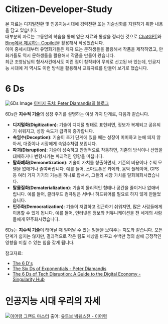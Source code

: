 # Citizen-Developer-Study

본 자료는 디지털전환 및 인공지능시대에 경력전환 또는 기술심화를 지원하기 위한 내용을 담고 있습니다.  
대부분의 자료는 그동안의 학습을 통해 얻은 자료와 통찰을 정리한 것으로 [ChatGPT](chat.openai.com)와 [Bing에서 제공하는 Copilot](https://www.bing.com/chat?form=NTPCHB)을 활용해서 작성했습니다.  
이미 중세시대부터 유명화가들은 제자 또는 문하생들을 활용해서 작품을 제작하였고, 만화가들도 역시 문하생들을 활용해서 작품을 만들어 왔습니다.  
최근 조영남님의 형사사건에서도 이런 점이 참작되어 무죄로 선고된 바 있는데, 인공지능 시대에 저 역시도 이런 방식을 활용해서 교육자료를 만들어 보기로 했습니다.  


# 6 Ds

![6Ds Image](https://github.com/durume/Citizen-Developer-Study/assets/83335854/e7b9750e-1bd6-4a0e-a071-a84e5eb8f960)
[이미지 출처: Peter Diamandis의 블로그](https://www.diamandis.com/blog/the-6ds)


6Ds란 **지수적 기술**의 성장 주기를 설명하는 여섯 가지 단계로, 다음과 같습니다.

- **디지털화(Digitization)**: 기술이 디지털 형태로 표현되면, 정보가 복제되고 공유되기 쉬워지고, 성장 속도가 급격히 증가합니다.
- **속임수(Deception)**: 기술이 초기 단계에 있을 때는 성장이 미미하고 눈에 띄지 않아서, 대중이나 시장에게 속임수처럼 보입니다.
- **파괴(Disruption)**: 기술이 성숙하고 안정적으로 작동하면, 기존의 방식이나 산업을 대체하거나 변형시키는 파괴적인 영향을 미칩니다.
- **탈화폐화(Demonetization)**: 기술이 가치를 창출하면서, 기존의 비용이나 수익 모델을 없애거나 줄여버립니다. 예를 들어, 스마트폰은 카메라, 음악 플레이어, GPS 등 여러 가지 기기의 기능을 하나로 합쳐서, 그들의 시장 가치를 탈화폐화시켰습니다.
- **탈물질화(Dematerialization)**: 기술이 물리적인 형태나 공간을 줄이거나 없애버립니다. 예를 들어, 클라우드 컴퓨팅은 서버나 하드웨어를 필요로 하지 않게 만들었습니다.
- **민주화(Democratization)**: 기술이 저렴하고 접근하기 쉬워지면, 많은 사람들에게 이용할 수 있게 됩니다. 예를 들어, 인터넷은 정보와 커뮤니케이션을 전 세계의 사람들에게 민주화시켰습니다.

6Ds는 **지수적 기술**이 태어날 때 일어날 수 있는 일들을 보여주는 지도와 같습니다. 모든 단계가 쉽지는 않지만, 결과적으로 작은 팀도 세상을 바꾸고 수백만 명의 삶에 긍정적인 영향을 미칠 수 있는 힘을 갖게 됩니다.

참고자료:
- [The 6 D's](https://www.diamandis.com/blog/the-6ds)
- [The Six Ds of Exponentials - Peter Diamandis](https://www.diamandis.com/blog/6-ds-exponentials)
- [The 6 Ds of Tech Disruption: A Guide to the Digital Economy - Singularity Hub](https://singularityhub.com/2016/11/22/the-6-ds-of-tech-disruption-a-guide-to-the-digital-economy/)

# 인공지능 시대 우리의 자세
[![이어령 그랜드 마스터](https://github.com/durume/Citizen-Developer-Study/assets/83335854/c1145ce5-de61-45e8-9fd1-4c58fc9be50c)](https://youtu.be/ENmbyyx2i6k?si=PQv7KfcGMmfd6hiQ)
출어: [유투브 빅퀘스천 - 이어령](https://youtu.be/ENmbyyx2i6k?si=PQv7KfcGMmfd6hiQ)
